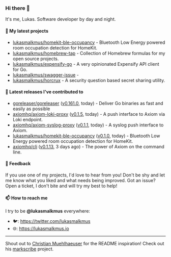 ### Hi there 👋

It's me, Lukas. Software developer by day and night.

#### 🌱 My latest projects

- [lukasmalkmus/homekit-ble-occupancy](https://github.com/lukasmalkmus/homekit-ble-occupancy) - Bluetooth Low Energy powered room occupation detection for HomeKit.
- [lukasmalkmus/homebrew-tap](https://github.com/lukasmalkmus/homebrew-tap) - Collection of Homebrew formulas for my open source projects.
- [lukasmalkmus/expensify-go](https://github.com/lukasmalkmus/expensify-go) - A very opinionated Expensify API client for Go.
- [lukasmalkmus/swagger-issue](https://github.com/lukasmalkmus/swagger-issue) - 
- [lukasmalkmus/horcrux](https://github.com/lukasmalkmus/horcrux) - A security question based secret sharing utility.

#### 🔭 Latest releases I've contributed to

- [goreleaser/goreleaser](https://github.com/goreleaser/goreleaser) ([v0.161.0](https://github.com/goreleaser/goreleaser/releases/tag/v0.161.0), today) - Deliver Go binaries as fast and easily as possible
- [axiomhq/axiom-loki-proxy](https://github.com/axiomhq/axiom-loki-proxy) ([v0.1.5](https://github.com/axiomhq/axiom-loki-proxy/releases/tag/v0.1.5), today) - A push interface to Axiom via Loki endpoint.
- [axiomhq/axiom-syslog-proxy](https://github.com/axiomhq/axiom-syslog-proxy) ([v0.1.1](https://github.com/axiomhq/axiom-syslog-proxy/releases/tag/v0.1.1), today) - A syslog push interface to Axiom.
- [lukasmalkmus/homekit-ble-occupancy](https://github.com/lukasmalkmus/homekit-ble-occupancy) ([v0.1.0](https://github.com/lukasmalkmus/homekit-ble-occupancy/releases/tag/v0.1.0), today) - Bluetooth Low Energy powered room occupation detection for HomeKit.
- [axiomhq/cli](https://github.com/axiomhq/cli) ([v0.1.13](https://github.com/axiomhq/cli/releases/tag/v0.1.13), 3 days ago) - The power of Axiom on the command line.

#### 💬 Feedback

If you use one of my projects, I'd love to hear from you! Don't be shy and let
me know what you liked and what needs being improved. Got an issue? Open a
ticket, I don't bite and will try my best to help!

#### 📫 How to reach me

I try to be **@lukasmalkmus** everywhere:

- 🐦: https://twitter.com/lukasmalkmus
- 🌐: https://lukasmalkmus.io

---

Shout out to [Christian Muehlhaeuser](https://github.com/muesli) for the README
inspiration! Check out his [markscribe](https://github.com/muesli/markscribe)
project.

